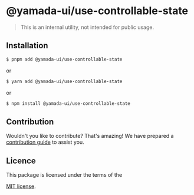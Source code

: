 # @yamada-ui/use-controllable-state

> This is an internal utility, not intended for public usage.

## Installation

```sh
$ pnpm add @yamada-ui/use-controllable-state
```

or

```sh
$ yarn add @yamada-ui/use-controllable-state
```

or

```sh
$ npm install @yamada-ui/use-controllable-state
```

## Contribution

Wouldn't you like to contribute? That's amazing! We have prepared a [contribution guide](https://github.com/hirotomoyamada/yamada-ui/blob/main/CONTRIBUTING.md) to assist you.

## Licence

This package is licensed under the terms of the

[MIT license](https://github.com/hirotomoyamada/yamada-ui/blob/main/LICENSE).
